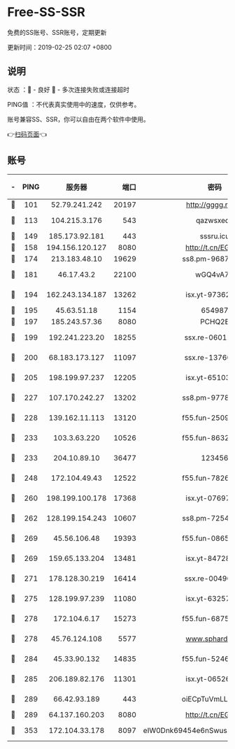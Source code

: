 # Free-SS-SSR

免费的SS账号、SSR账号，定期更新

更新时间：2019-02-25 02:07 +0800

## 说明

状态     ：🙂 - 良好 🙁 - 多次连接失败或连接超时

PING值   ：不代表真实使用中的速度，仅供参考。

账号兼容SS、SSR，你可以自由在两个软件中使用。

👉[扫码页面](https://liesauer.github.io/free-ss-ssr.github.io/)👈

## 账号

|-|PING|服务器|端口|密码|加密方式|区域|
|:----:|:----:|:-----:|-----:|:----:|:----:|:----:|
|🙂|101|52.79.241.242|20197|http://gggg.rocks|chacha20|KR|
|🙂|113|104.215.3.176|543|qazwsxedc|aes-256-gcm|JP|
|🙂|149|185.173.92.181|443|sssru.icu|rc4-md5|RU|
|🙂|158|194.156.120.127|8080|http://t.cn/EGJIyrl|rc4-md5|RU|
|🙂|174|213.183.48.10|19629|ss8.pm-96872218|rc4-md5|RU|
|🙂|181|46.17.43.2|22100|wGQ4vA7D|aes-256-gcm|RU|
|🙂|194|162.243.134.187|13262|isx.yt-97362728|aes-256-cfb|US|
|🙂|195|45.63.51.18|1154|654987|chacha20|US|
|🙂|197|185.243.57.36|8080|PCHQ2E|rc4-md5|US|
|🙂|199|192.241.223.20|18255|ssx.re-06011697|aes-256-cfb|US|
|🙂|200|68.183.173.127|11097|ssx.re-13760087|aes-256-cfb|US|
|🙂|205|198.199.97.237|12205|isx.yt-65103488|aes-256-cfb|US|
|🙂|227|107.170.242.27|13202|ss8.pm-97786793|aes-256-cfb|US|
|🙂|228|139.162.11.113|13120|f55.fun-25099082|aes-256-cfb|SG|
|🙂|233|103.3.63.220|10526|f55.fun-86327074|aes-256-cfb|SG|
|🙂|233|204.10.89.10|36477|123456|aes-256-cfb|US|
|🙂|248|172.104.49.43|12522|f55.fun-78268288|aes-256-cfb|SG|
|🙂|260|198.199.100.178|17368|isx.yt-07697807|aes-256-cfb|US|
|🙂|262|128.199.154.243|10607|ss8.pm-72548685|aes-256-cfb|SG|
|🙂|269|45.56.106.48|19393|f55.fun-08658422|aes-256-cfb|US|
|🙂|269|159.65.133.204|13481|isx.yt-84728144|aes-256-cfb|SG|
|🙂|271|178.128.30.219|16414|ssx.re-00490224|aes-256-cfb|SG|
|🙂|275|128.199.97.239|11080|isx.yt-63257552|aes-256-cfb|SG|
|🙂|278|172.104.6.17|15273|f55.fun-68758647|aes-256-cfb|US|
|🙂|278|45.76.124.108|5577|www.sphard.com|aes-256-cfb|AU|
|🙂|284|45.33.90.132|14835|f55.fun-52469503|aes-256-cfb|US|
|🙂|285|206.189.82.176|11301|isx.yt-06526076|aes-256-cfb|SG|
|🙂|289|66.42.93.189|443|oiECpTuVmLLxk4Ts|aes-256-cfb|US|
|🙂|289|64.137.160.203|8080|http://t.cn/EGJIyrl|rc4-md5|CA|
|🙂|353|172.104.33.178|8097|eIW0Dnk69454e6nSwuspv9DmS201tQ0D|aes-256-cfb|SG|
